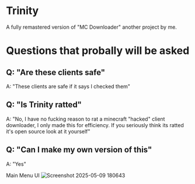 # Trinity
A fully remastered version of "MC Downloader" another project by me.

# Questions that probally will be asked

Q: "Are these clients safe"
-----------------------------------------------------
A: "These clients are safe if it says I checked them"

Q: "Is Trinity ratted"
-----------------------------------------------------
A: "No, I have no fucking reason to rat a minecraft "hacked" client downloader, I only made this for efficiency. If you seriously think its ratted it's open source look at it yourself"

Q: "Can I make my own version of this"
-----------------------------------------------------
A: "Yes"

Main Menu UI
![Screenshot 2025-05-09 180643](https://github.com/user-attachments/assets/cf058b59-53cc-452c-890f-c1570844603e)
